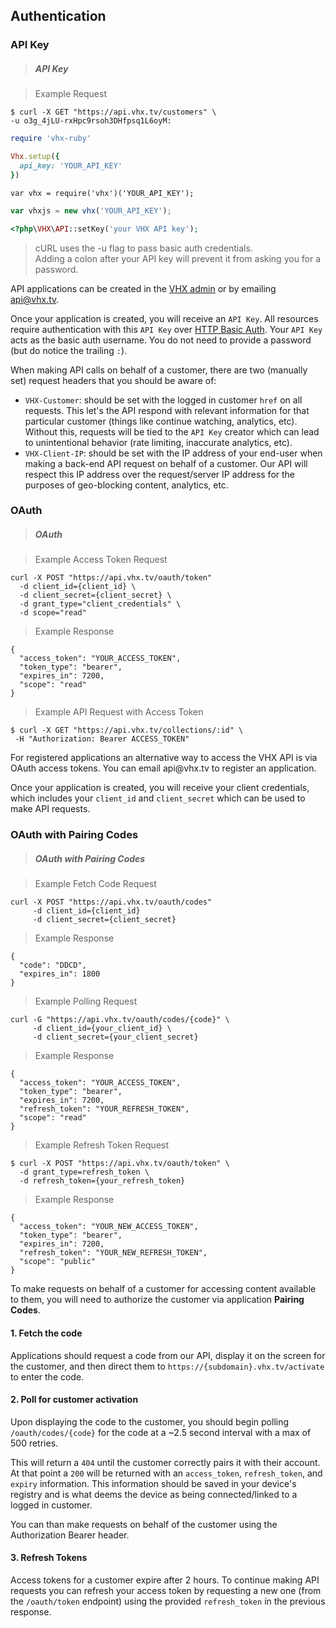 <!-- ___AUTHENTICATION____________________________ -->
<h2 class="head-3 margin-top-xlarge padding-top-xlarge border-top margin-bottom-medium" id="authentication">Authentication</h2>

<h3 class="text-2 head-4 text--navy text--bold is-api margin-top-xlarge margin-bottom-medium" id="authentication-api-key">API Key</h3>

> <h5 class="head-5 text--white margin-bottom-medium">API Key</h5>

> Example Request

```shell
$ curl -X GET "https://api.vhx.tv/customers" \
-u o3g_4jLU-rxHpc9rsoh3DHfpsq1L6oyM:
```

```ruby
require 'vhx-ruby'

Vhx.setup({
  api_key: 'YOUR_API_KEY'
})
```

```node
var vhx = require('vhx')('YOUR_API_KEY');
```

```javascript
var vhxjs = new vhx('YOUR_API_KEY');
```

```php
<?php\VHX\API::setKey('your VHX API key');
```

> <div class="highlight shell text"><p>cURL uses the -u flag to pass basic auth credentials. <br>Adding a colon after your API key will prevent it from asking you for a password.</p></div>

<section class="text-2 contain">
  <p>API applications can be created in the <a href="https://www.vhx.tv/admin/platforms" target="_blank">VHX admin</a> or by emailing <a href="mailto:api@vhx.tv">api@vhx.tv</a>.</p>

  <p>Once your application is created, you will receive an <code>API Key</code>. All resources require authentication with this <code>API Key</code> over <a href="https://en.wikipedia.org/wiki/Basic_access_authentication" target="_blank">HTTP Basic Auth</a>. Your <code>API Key</code> acts as the basic auth username. You do not need to provide a password (but do notice the trailing <code>:</code>).</p>

  <p>When making API calls on behalf of a customer, there are two (manually set) request headers that you should be aware of:</p>

  <ul>
    <li>
      <code>VHX-Customer</code>: should be set with the logged in customer <code>href</code> on all requests. This let's the API respond with relevant information for that particular customer (things like continue watching, analytics, etc). Without this, requests will be tied to the <code>API Key</code> creator which can lead to unintentional behavior (rate limiting, inaccurate analytics, etc).
    </li>
    <li>
      <code>VHX-Client-IP</code>: should be set with the IP address of your end-user when making a back-end API request on behalf of a customer. Our API will respect this IP address over the request/server IP address for the purposes of geo-blocking content, analytics, etc.
    </li>
  </ul>
</section>

<h3 class="is-internal text-2 head-4 text--navy text--bold is-api margin-top-xlarge margin-bottom-medium" id="authentication-oauth">OAuth</h3>

> <h5 class="is-internal head-5 text--white is-internal">OAuth</h5>

> <span class="is-internal">Example Access Token Request</span>

```plaintextinternal
curl -X POST "https://api.vhx.tv/oauth/token"
  -d client_id={client_id} \
  -d client_secret={client_secret} \
  -d grant_type="client_credentials" \
  -d scope="read"
```

> <span class="is-internal">Example Response</span>

```jsoninternal
{
  "access_token": "YOUR_ACCESS_TOKEN",
  "token_type": "bearer",
  "expires_in": 7200,
  "scope": "read"
}
```

> <span class="is-internal">Example API Request with Access Token</span>

```plaintextinternal
$ curl -X GET "https://api.vhx.tv/collections/:id" \
 -H "Authorization: Bearer ACCESS_TOKEN"
```

<section class="is-internal text-2 contain">
  <p>For registered applications an alternative way to access the VHX API is via OAuth access tokens. You can email api@vhx.tv to register an application.
  <p>Once your application is created, you will receive your client credentials, which includes your <code>client_id</code> and <code>client_secret</code> which can be used to make API requests.</p>
</section>

<h3 class="is-internal text-2 head-4 text--navy text--bold is-api margin-top-xlarge margin-bottom-medium" id="authentication-oauth-customer">OAuth with Pairing Codes</h3>

> <h5 class="is-internal head-5 text--white">OAuth with Pairing Codes</h5>

> <span class="is-internal">Example Fetch Code Request</span>

```plaintextinternal
curl -X POST "https://api.vhx.tv/oauth/codes"
     -d client_id={client_id}
     -d client_secret={client_secret}
```

> <span class="is-internal">Example Response</span>

```jsoninternal
{
  "code": "DDCD",
  "expires_in": 1800
}
```

> <span class="is-internal">Example Polling Request</span>

```plaintextinternal
curl -G "https://api.vhx.tv/oauth/codes/{code}" \
     -d client_id={your_client_id} \
     -d client_secret={your_client_secret}
```

> <span class="is-internal">Example Response</span>

```jsoninternal
{
  "access_token": "YOUR_ACCESS_TOKEN",
  "token_type": "bearer",
  "expires_in": 7200,
  "refresh_token": "YOUR_REFRESH_TOKEN",
  "scope": "read"
}
```

> <span class="is-internal">Example Refresh Token Request</span>

```plaintextinternal
$ curl -X POST "https://api.vhx.tv/oauth/token" \
  -d grant_type=refresh_token \
  -d refresh_token={your_refresh_token}
```
> <span class="is-internal">Example Response</span>

```jsoninternal
{
  "access_token": "YOUR_NEW_ACCESS_TOKEN",
  "token_type": "bearer",
  "expires_in": 7200,
  "refresh_token": "YOUR_NEW_REFRESH_TOKEN",
  "scope": "public"
}
```

<section class="is-internal text-2 contain">
  <p>To make requests on behalf of a customer for accessing content available to them, you will need to authorize the customer via application <strong>Pairing Codes</strong>.</p>

  <h4><strong>1. Fetch the code</strong></h4>
  <p>Applications should request a code from our API, display it on the screen for the customer, and then direct them to <code>https://{subdomain}.vhx.tv/activate</code> to enter the code.</p>

  <h4><strong>2. Poll for customer activation</strong></h4>
  <p>Upon displaying the code to the customer, you should begin polling <code>/oauth/codes/{code}</code> for the code at a ~2.5 second interval with a max of 500 retries.</p>
  <p>This will return a <code>404</code> until the customer correctly pairs it with their account. At that point a <code>200</code> will be returned with an <code>access_token</code>, <code>refresh_token</code>, and <code>expiry</code> information. This information should be saved in your device's registry and is what deems the device as being connected/linked to a logged in customer.</p>
  <p>You can than make requests on behalf of the customer using the Authorization Bearer header.</p>

  <h4><strong>3. Refresh Tokens</strong></h4>
  <p>Access tokens for a customer expire after 2 hours. To continue making API requests you can refresh your access token by requesting a new one (from the <code>/oauth/token</code> endpoint) using the provided <code>refresh_token</code> in the previous response.</p>
</section>
